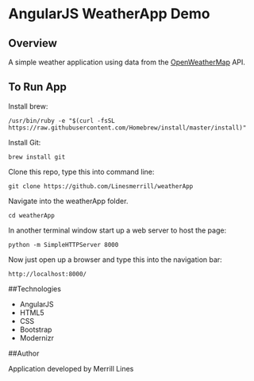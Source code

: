 # AngularJS WeatherApp Demo

## Overview

A simple weather application using data from the [OpenWeatherMap](http://openweathermap.org/API) API.

## To Run App

Install brew:
```
/usr/bin/ruby -e "$(curl -fsSL https://raw.githubusercontent.com/Homebrew/install/master/install)"
```

Install Git:
```
brew install git
```

Clone this repo, type this into command line:
```
git clone https://github.com/Linesmerrill/weatherApp
```

Navigate into the weatherApp folder.
```
cd weatherApp
```

In another terminal window start up a web server to host the page:
```
python -m SimpleHTTPServer 8000
```

Now just open up a browser and type this into the navigation bar:
```
http://localhost:8000/
```

##Technologies

- AngularJS
- HTML5
- CSS
- Bootstrap
- Modernizr

##Author

Application developed by Merrill Lines
